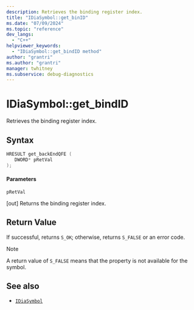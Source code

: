 ```yaml
---
description: Retrieves the binding register index.
title: "IDiaSymbol::get_binID"
ms.date: "07/09/2024"
ms.topic: "reference"
dev_langs:
  - "C++"
helpviewer_keywords:
  - "IDiaSymbol::get_bindID method"
author: "grantri"
ms.author: "grantri"
manager: twhitney
ms.subservice: debug-diagnostics
---
```


# IDiaSymbol::get_bindID

Retrieves the binding register index.

## Syntax

```C++
HRESULT get_backEndQFE ( 
   DWORD* pRetVal
);
```

#### Parameters

 `pRetVal`

[out] Returns the binding register index.

## Return Value

 If successful, returns `S_OK`; otherwise, returns `S_FALSE` or an error code.

> [!NOTE]
> A return value of `S_FALSE` means that the property is not available for the symbol.

## See also
- [`IDiaSymbol`](../../debugger/debug-interface-access/idiasymbol.md)
